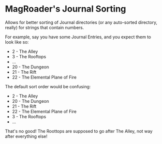 # MagRoader's Journal Sorting

Allows for better sorting of Journal directories (or any auto-sorted directory, really) for strings that contain numbers.

For example, say you have some Journal Entries, and you expect them to look like so:

- 2 - The Alley
- 3 - The Rooftops
- ...
- 20 - The Dungeon
- 21 - The Rift
- 22 - The Elemental Plane of Fire

The default sort order would be confusing:

- 2 - The Alley
- 20 - The Dungeon
- 21 - The Rift
- 22 - The Elemental Plane of Fire
- 3 - The Rooftops
- ...

That's no good! The Roottops are supposed to go after The Alley, not way after everything else!